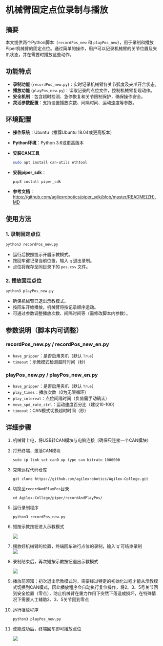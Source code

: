 # 机械臂固定点位录制与播放

## 摘要
本文提供两个Python脚本（`recordPos_new` 和 `playPos_new`），用于录制和播放Piper机械臂的固定点位。通过简单的操作，用户可以记录机械臂的关节位置及夹爪状态，并在需要时播放这些动作。

## 功能特点
- **录制功能** (`recordPos_new.py`)：实时记录机械臂各关节弧度及夹爪开合状态。
- **播放功能** (`playPos_new.py`)：读取记录的点位文件，控制机械臂复现动作。
- **安全机制**：包含超时检测、急停恢复和关节限制保护，确保操作安全。
- **灵活参数配置**：支持设置播放次数、间隔时间、运动速度等参数。

## 环境配置
- **操作系统**：Ubuntu（推荐Ubuntu 18.04或更高版本）
- **Python环境**：Python 3.6或更高版本
- **安装CAN工具**

    ```bash
    sudo apt install can-utils ethtool
    ```

- **安装piper_sdk**：

    ```bash
    pip3 install piper_sdk
    ```

- **参考文档**：https://github.com/agilexrobotics/piper_sdk/blob/master/README(ZH).MD

## 使用方法

### 1. 录制固定点位
```bash
python3 recordPos_new.py
```
- 运行后按照提示开启示教模式。
- 按回车键记录当前位置，输入 `q` 退出录制。
- 点位将保存至同目录下的 `pos.csv` 文件。

### 2. 播放固定点位
```bash
python3 playPos_new.py
```
- 确保机械臂已退出示教模式。
- 按回车开始播放，机械臂将按记录顺序运动。
- 可通过参数调整播放次数、间隔时间等（需修改脚本内参数）。

## 参数说明（脚本内可调整）
### recordPos_new.py / recordPos_new_en.py
- `have_gripper`：是否启用夹爪（默认 `True`）
- `timeout`：示教模式检测超时时间（秒）

### playPos_new.py / playPos_new_en.py
- `have_gripper`：是否启用夹爪（默认 `True`）
- `play_times`：播放次数（0为无限循环）
- `play_interval`：点位间隔时间（负值需手动确认）
- `move_spd_rate_ctrl`：运动速度百分比（建议10-100）
- `timeout`：CAN模式切换超时时间（秒）

## 详细步骤
1. 机械臂上电，将USB转CAN模块与电脑连接（确保只连接一个CAN模块）

2. 打开终端，激活CAN模块

    `sudo ip link set can0 up type can bitrate 1000000`

3. 克隆远程代码仓库

    `git clone https://github.com/agilexrobotics/Agilex-College.git`

4. 切换至`recordAndPlayPos`目录

    `cd Agilex-College/piper/recordAndPlayPos/`

5. 运行录制程序

    `python3 recordPos_new.py`

6. 短按示教按钮进入示教模式

    ![](https://cdn.nlark.com/yuque/0/2025/png/51616906/1755248955456-fd0ddf6b-ef48-4f04-a13b-4352c8ab955a.png)

7. 摆放好机械臂的位置，终端回车进行点位的录制，输入'q'可结束录制  
    ![](https://cdn.nlark.com/yuque/0/2025/png/51616906/1752636233531-3e033cff-4df6-4b0c-81e8-0a2a85bddefc.png)

8. 录制结束后，再次短按示教按钮退出示教模式

    ![](https://cdn.nlark.com/yuque/0/2025/png/51616906/1755248964459-86f52f95-f5e1-49d2-8f0a-9c556b1b795b.png)

9. 播放前须知：初次退出示教模式时，需要经过特定的初始化过程才能从示教模式切换到CAN模式，因此播放程序会自动执行复位操作，将2、3、5号关节回到安全位置（零点），防止机械臂在重力作用下突然下落造成损坏，在特殊情况下需要人工辅助2、3、5关节回到零点

10. 运行播放程序

    `python3 playPos_new.py`

11. 使能成功后，终端回车即可播放点位

    ![](https://cdn.nlark.com/yuque/0/2025/png/51616906/1752636446142-96b80428-877d-43f3-9f33-ae6eacdbaab7.png)

